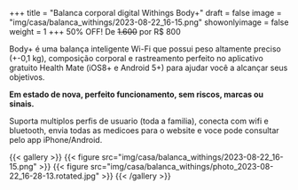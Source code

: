 +++
title = "Balanca corporal digital Withings Body+"
draft = false
image = "img/casa/balanca_withings/2023-08-22_16-15.png"
showonlyimage = false
weight = 1
+++
50% OFF!
De ~~1.600~~ por <span class="price">R$ 800</span>

Body+ é uma balança inteligente Wi-Fi que possui peso altamente preciso (+-0,1 kg), composição corporal e rastreamento perfeito no aplicativo gratuito Health Mate (iOS8+ e Android 5+) para ajudar você a alcançar seus objetivos.
<!--more-->

**Em estado de nova, perfeito funcionamento, sem riscos, marcas ou sinais.**

Suporta multiplos perfis de usuario (toda a familia), conecta com wifi e bluetooth, envia todas as medicoes para o website e voce pode consultar pelo app iPhone/Android.

{{< gallery >}}
{{< figure src="img/casa/balanca_withings/2023-08-22_16-15.png" >}}
{{< figure src="img/casa/balanca_withings/photo_2023-08-22_16-28-13.rotated.jpg" >}}
{{< /gallery >}}
